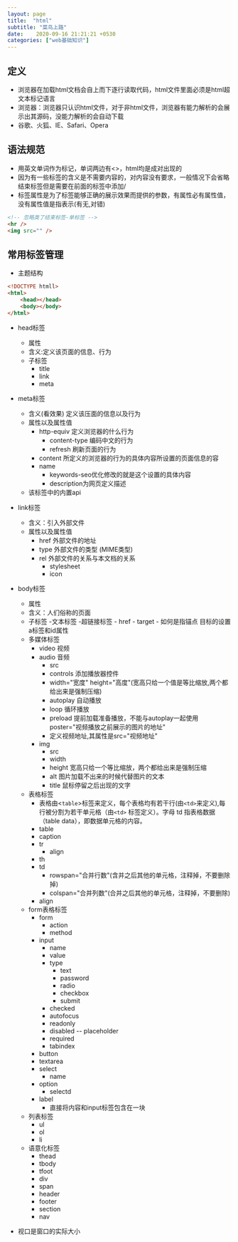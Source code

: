 ```yaml
---
layout: page
title:  "html"
subtitle: "菜鸟上路"
date:    2020-09-16 21:21:21 +0530
categories: ["web基础知识"]
---
```


## 定义

- 浏览器在加载html文档会自上而下逐行读取代码，html文件里面必须是html超文本标记语言
- 浏览器：浏览器只认识html文件，对于非html文件，浏览器有能力解析的会展示出其源码，没能力解析的会自动下载
- 谷歌、火狐、IE、Safari、Opera

## 语法规范

- 用英文单词作为标记，单词两边有<>，html均是成对出现的
- 因为有一些标签的含义是不需要内容的，对内容没有要求，一般情况下会省略结束标签但是需要在前面的标签中添加/ 
- 标签属性是为了标签能够正确的展示效果而提供的参数，有属性必有属性值，没有属性值是指表示(有无,对错)

```html
<!-- 忽略类了结束标签-单标签 -->
<hr />
<img src="" />
```

## 常用标签管理

- 主题结构

```html
<!DOCTYPE htmll>
<html>
    <head></head>
    <body></body>
</html>
```


- head标签
    - 属性
    - 含义:定义该页面的信息、行为
    - 子标签
        - title
        - link 
        - meta


- meta标签 
    - 含义(看效果) 定义该压面的信息以及行为
    - 属性以及属性值
        - http-equiv 定义浏览器的什么行为
            - content-type 编码中文的行为
            - refresh 刷新页面的行为
        - content 所定义的浏览器的行为的具体内容所设置的页面信息的容
        - name 
            - keywords-seo优化修改的就是这个设置的具体内容
            - description为网页定义描述
    - 该标签中的内置api

- link标签
    - 含义：引入外部文件
    - 属性以及属性值
        - href 外部文件的地址
        - type 外部文件的类型
        (MIME类型)
        - rel 外部文件的关系与本文档的关系
            - stylesheet
            - icon
- body标签
    - 属性
    - 含义：人们俗称的页面
    - 子标签
        -文本标签
        -超链接标签
            - href
            - target
            - 如何是指锚点
                目标的设置a标签和id属性
    - 多媒体标签
        - video 视频
        - audio 音频
            - src
            - controls 添加播放器控件
            - width="宽度" height="高度"(宽高只给一个值是等比缩放,两个都给出来是强制压缩)
            - autoplay 自动播放
            - loop 循环播放
            - preload 提前加载准备播放，不能与autoplay一起使用 poster="视频播放之前展示的图片的地址"
            - 定义视频地址,其属性是src="视频地址"
        - img 
            - src
            - width
            - height 宽高只给一个等比缩放，两个都给出来是强制压缩
            - alt 图片加载不出来的时候代替图片的文本
            - title 鼠标停留之后出现的文字
    - 表格标签
        - 表格由<```table```>标签来定义，每个表格均有若干行(由```<td>```来定义),每行被分割为若干单元格（由```<td>``` 标签定义）。字母 td 指表格数据（table data），即数据单元格的内容。
        - table
        - caption
        - tr
            - align
        - th
        - td 
            - rowspan="合并行数"(含并之后其他的单元格，注释掉，不要删除掉)
            - colspan="合并列数"(合并之后其他的单元格，注释掉，不要删除)
        - align
    - form表格标签
        - form
            - action
            - method
        - input
            - name
            - value
            - type
                - text
                - password
                - radio
                - checkbox
                - submit
            - checked
            - autofocus
            - readonly
            - disabled
            -- placeholder
            - required
            - tabindex
        - button
        - textarea
        - select 
            - name
        - option 
            - selectd
        - label 
            - 直接将内容和input标签包含在一块
    - 列表标签 
        - ul
        - ol
        - li
    - 语意化标签
        - thead
        - tbody
        - tfoot
        - div
        - span
        - header
        - footer
        - section
        - nav



- 视口是窗口的实际大小